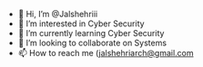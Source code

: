- 👋 Hi, I’m @Jalshehriii
- 👀 I’m interested in Cyber ​​Security
- 🌱 I’m currently learning Cyber ​​Security
- 💞️ I’m looking to collaborate on Systems
- 📫 How to reach me (jalshehriarch@gmail.com

<!---
Jalshehriii/Jalshehriii is a ✨ special ✨ repository because its `README.md` (this file) appears on your GitHub profile.
You can click the Preview link to take a look at your changes.
--->
